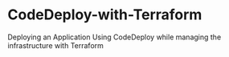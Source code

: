 # CodeDeploy-with-Terraform
Deploying an Application Using CodeDeploy while managing the infrastructure with Terraform
